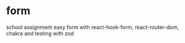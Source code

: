 # form
school assignment
easy form with react-hook-form, react-router-dom, chakra and testing with zod
